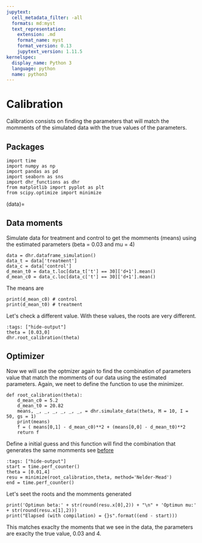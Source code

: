 ```yaml
---
jupytext:
  cell_metadata_filter: -all
  formats: md:myst
  text_representation:
    extension: .md
    format_name: myst
    format_version: 0.13
    jupytext_version: 1.11.5
kernelspec:
  display_name: Python 3
  language: python
  name: python3
---
```


# Calibration

Calibration consists on finding the parameters that will match the momments of the simulated data with the true values of the parameters.

## Packages

```{code-cell} ipython3
import time
import numpy as np
import pandas as pd
import seaborn as sns
import dhr_functions as dhr
from matplotlib import pyplot as plt
from scipy.optimize import minimize
```
(data)= 
## Data moments
Simulate data for treatment and control to get the momments (means) using the estimated parameters (beta = 0.03 and mu = 4)

```{code-cell} ipython3
data = dhr.dataframe_simulation()
data_t = data['treatment']
data_c = data['control']
d_mean_t0 = data_t.loc[data_t['t'] == 30]['d+1'].mean()
d_mean_c0 = data_c.loc[data_c['t'] == 30]['d+1'].mean()
```

The means are

```{code-cell} ipython3
print(d_mean_c0) # control
print(d_mean_t0) # treatment
```

Let's check a different value. With these values, the roots are very different.

```{code-cell} ipython3
:tags: ["hide-output"]
theta = [0.03,0]
dhr.root_calibration(theta)
```

## Optimizer
Now we will use the optmizer again to find the combination of parameters value that match the momments of our data
using the estimated parameters. Again, we neet to define the function to use the minimizer. 

```{code-cell} ipython3
def root_calibration(theta):
    d_mean_c0 = 5.2
    d_mean_t0 = 20.82
    means, _, _, _, _, _, _, = dhr.simulate_data(theta, M = 10, I = 50, gs = 1)
    print(means)
    f = ( means[0,1] - d_mean_c0)**2 + (means[0,0] - d_mean_t0)**2
    return f
```

Define a initial guess and this function will find the combination that generates the same momments see [before](data)

```{code-cell} ipython3
:tags: ["hide-output"]
start = time.perf_counter()
theta = [0.01,4]
resu = minimize(root_calibration,theta, method='Nelder-Mead')
end = time.perf_counter()
```

Let's seet the roots and the momments generated

```{code-cell} ipython3
print('Optimun beta:' + str(round(resu.x[0],2)) + "\n" + 'Optimun mu:' + str(round(resu.x[1],2)))
print("Elapsed (with compilation) = {}s".format((end - start)))
```

This matches exaclty the moments that we see in the data, the parameters are exaclty the true value, 0.03 and 4.

